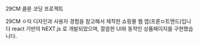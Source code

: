 29CM 클론 코딩 프로젝트

29CM ㅇ듸 디자인과 사용자 경험을 참고해서 제작한 쇼핑몰 웹 앱(프론ㅁ트앤드)입니다
react 기반의 NEXT.js 로 개발되었으며, 깔끔한 UI와 동작인 상품페이지를 구현했습니다.
